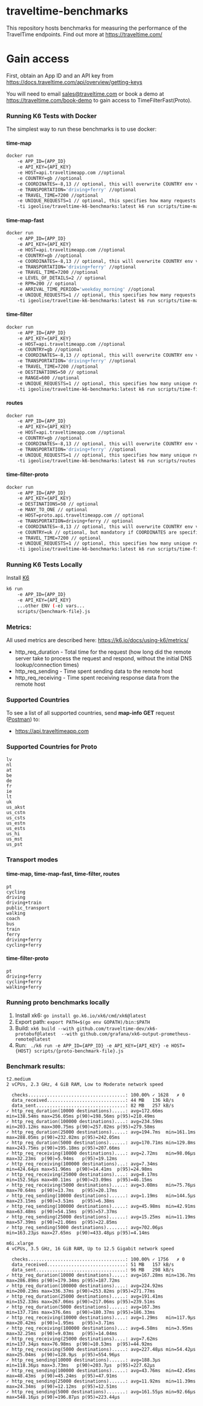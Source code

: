 # traveltime-benchmarks

This repository hosts benchmarks for measuring the performance of the TravelTime endpoints. Find out more at https://traveltime.com/

# Gain access

First, obtain an App ID and an API key from https://docs.traveltime.com/api/overview/getting-keys

You will need to email sales@traveltime.com or book a demo at https://traveltime.com/book-demo to gain access to TimeFilterFast(Proto).

### Running K6 Tests with Docker

The simplest way to run these benchmarks is to use docker:

#### time-map

```bash
docker run
    -e APP_ID={APP_ID}
    -e API_KEY={API_KEY}
    -e HOST=api.traveltimeapp.com //optional
    -e COUNTRY=gb //optional
    -e COORDINATES=-8,13 // optional, this will overwrite COUNTRY env var
    -e TRANSPORTATION='driving+ferry' //optional
    -e TRAVEL_TIME=7200 //optional
    -e UNIQUE_REQUESTS=1 // optional, this specifies how many requests with random locations to generate
    -ti igeolise/traveltime-k6-benchmarks:latest k6 run scripts/time-map.js
```

#### time-map-fast

```bash
docker run
    -e APP_ID={APP_ID}
    -e API_KEY={API_KEY}
    -e HOST=api.traveltimeapp.com //optional
    -e COUNTRY=gb //optional
    -e COORDINATES=-8,13 // optional, this will overwrite COUNTRY env var
    -e TRANSPORTATION='driving+ferry' //optional
    -e TRAVEL_TIME=7200 //optional
    -e LEVEL_OF_DETAILS=2 // optional
    -e RPM=200 // optional
    -e ARRIVAL_TIME_PERIOD='weekday_morning' //optional
    -e UNIQUE_REQUESTS=1 // optional, this specifies how many requests with random locations to generate
    -ti igeolise/traveltime-k6-benchmarks:latest k6 run scripts/time-map.js
```

#### time-filter

```bash
docker run
    -e APP_ID={APP_ID}
    -e API_KEY={API_KEY}
    -e HOST=api.traveltimeapp.com //optional
    -e COUNTRY=gb //optional
    -e COORDINATES=-8,13 // optional, this will overwrite COUNTRY env var
    -e TRANSPORTATION='driving+ferry' //optional
    -e TRAVEL_TIME=7200 //optional
    -e DESTINATIONS=50 // optional
    -e RANGE=600 //optional
    -e UNIQUE_REQUESTS=1 // optional, this specifies how many unique requests to generate
    -ti igeolise/traveltime-k6-benchmarks:latest k6 run scripts/time-filter.js
```

#### routes

```bash
docker run
    -e APP_ID={APP_ID}
    -e API_KEY={API_KEY}
    -e HOST=api.traveltimeapp.com //optional
    -e COUNTRY=gb //optional
    -e COORDINATES=-8,13 // optional, this will overwrite COUNTRY env var
    -e TRANSPORTATION='driving+ferry' //optional
    -e UNIQUE_REQUESTS=1 // optional, this specifies how many unique requests to generate
    -ti igeolise/traveltime-k6-benchmarks:latest k6 run scripts/routes.js
```

#### time-filter-proto

```bash
docker run 
    -e APP_ID={APP_ID}
    -e API_KEY={API_KEY}
    -e DESTINATIONS=50 // optional
    -e MANY_TO_ONE // optional
    -e HOST=proto.api.traveltimeapp.com // optional
    -e TRANSPORTATION=driving+ferry // optional
    -e COORDINATES=-8,13 // optional, this will overwrite COUNTRY env var
    -e COUNTRY=uk // optional, but mandatory if COORDINATES are specified
    -e TRAVEL_TIME=7200 // optional
    -e UNIQUE_REQUESTS=1 // optional, this specifies how many unique requests to generate
    -ti igeolise/traveltime-k6-benchmarks:latest k6 run scripts/time-filter-proto.js
```

### Running K6 Tests Locally

Install [K6](https://k6.io/docs/get-started/installation/)

```bash 
k6 run
    -e APP_ID={APP_ID}
    -e API_KEY={API_KEY}
    ...other ENV (-e) vars...
    scripts/{benchmark-file}.js
```

### Metrics:

All used metrics are described here:
https://k6.io/docs/using-k6/metrics/

* http_req_duration - Total time for the request (how long did the remote server take to process the request and respond, without the initial DNS lookup/connection times)
* http_req_sending - Time spent sending data to the remote host
* http_req_receiving - Time spent receiving response data from the remote host

### Supported Countries

To see a list of all supported countries, send **map-info** **GET** request ([Postman](https://docs.traveltime.com/api/start/postman-collection#)) to:
- https://api.traveltimeapp.com

### Supported Countries for Proto
```
lv
nl
at
be
de
fr
ie
lt
uk
us_akst
us_cstn
us_csts
us_estn
us_ests
us_hi
us_mst
us_pst
```

### Transport modes
#### time-map, time-map-fast, time-filter, routes
```
pt
cycling
driving
driving+train
public_transport
walking
coach
bus
train
ferry
driving+ferry
cycling+ferry
```

#### time-filter-proto
```
pt
driving+ferry
cycling+ferry
walking+ferry
```

### Running proto benchmarks locally

1. Install xk6: `go install go.k6.io/xk6/cmd/xk6@latest `
2. Export path: `export PATH=$(go env GOPATH)/bin:$PATH`
3. Build: `xk6 build --with github.com/traveltime-dev/xk6-protobuf@latest  --with github.com/grafana/xk6-output-prometheus-remote@latest`
4. Run: ` ./k6 run -e APP_ID={APP_ID} -e API_KEY={API_KEY} -e HOST={HOST} scripts/{proto-benchmark-file}.js`

### Benchmark results:

```
t2.medium
2 vCPUs, 2.3 GHz, 4 GiB RAM, Low to Moderate network speed

  checks....................................: 100.00% ✓ 1628   ✗ 0  
  data_received.............................: 44 MB   136 kB/s
  data_sent.................................: 82 MB   257 kB/s
✓ http_req_duration(10000 destinations).....: avg=172.66ms min=138.54ms max=256.05ms p(90)=198.56ms p(95)=210.49ms
✓ http_req_duration(100000 destinations)....: avg=234.59ms min=203.12ms max=300.75ms p(90)=257.02ms p(95)=279.58ms
✓ http_req_duration(25000 destinations).....: avg=194.7ms  min=161.1ms  max=288.05ms p(90)=232.02ms p(95)=242.05ms
✓ http_req_duration(5000 destinations)......: avg=170.71ms min=129.8ms  max=243.75ms p(90)=195.18ms p(95)=207.66ms
✓ http_req_receiving(10000 destinations)....: avg=2.72ms   min=98.06µs  max=32.23ms  p(90)=5.94ms   p(95)=19.12ms 
✓ http_req_receiving(100000 destinations)...: avg=7.34ms   min=424.64µs max=51.96ms  p(90)=14.41ms  p(95)=24.98ms 
✓ http_req_receiving(25000 destinations)....: avg=8.17ms   min=152.56µs max=80.11ms  p(90)=23.09ms  p(95)=46.15ms 
✓ http_req_receiving(5000 destinations).....: avg=3.08ms   min=75.76µs  max=70.64ms  p(90)=13.7ms   p(95)=20.17ms 
✓ http_req_sending(10000 destinations)......: avg=1.19ms   min=144.5µs  max=23.15ms  p(90)=3.51ms   p(95)=6.38ms  
✓ http_req_sending(100000 destinations).....: avg=45.98ms  min=42.91ms  max=63.48ms  p(90)=54.15ms  p(95)=57.37ms 
✓ http_req_sending(25000 destinations)......: avg=15.25ms  min=11.19ms  max=57.39ms  p(90)=21.06ms  p(95)=22.85ms 
✓ http_req_sending(5000 destinations).......: avg=702.06µs min=163.23µs max=27.65ms  p(90)=433.48µs p(95)=4.14ms  

m6i.xlarge
4 vCPUs, 3.5 GHz, 16 GiB RAM, Up to 12.5 Gigabit network speed

  checks....................................: 100.00% ✓ 1756   ✗ 0  
  data_received.............................: 51 MB   157 kB/s
  data_sent.................................: 96 MB   298 kB/s
✓ http_req_duration(10000 destinations).....: avg=167.28ms min=136.7ms  max=286.89ms p(90)=179.34ms p(95)=187.72ms
✓ http_req_duration(100000 destinations)....: avg=224.92ms min=200.23ms max=336.37ms p(90)=253.82ms p(95)=271.77ms
✓ http_req_duration(25000 destinations).....: avg=191.41ms min=152.33ms max=267.06ms p(90)=217.06ms p(95)=239.51ms
✓ http_req_duration(5000 destinations)......: avg=167.3ms  min=137.71ms max=376.6ms  p(90)=180.37ms p(95)=186.33ms
✓ http_req_receiving(10000 destinations)....: avg=1.29ms   min=117.9µs  max=20.42ms  p(90)=1.95ms   p(95)=3.71ms  
✓ http_req_receiving(100000 destinations)...: avg=6.58ms   min=3.95ms   max=32.25ms  p(90)=9.03ms   p(95)=14.04ms 
✓ http_req_receiving(25000 destinations)....: avg=7.62ms   min=137.34µs max=76.98ms  p(90)=10.53ms  p(95)=44.92ms 
✓ http_req_receiving(5000 destinations).....: avg=227.48µs min=54.42µs  max=25.04ms  p(90)=128.9µs  p(95)=554.96µs
✓ http_req_sending(10000 destinations)......: avg=188.3µs  min=118.36µs max=3.73ms   p(90)=203.7µs  p(95)=227.62µs
✓ http_req_sending(100000 destinations).....: avg=43.76ms  min=42.45ms  max=48.43ms  p(90)=45.24ms  p(95)=47.91ms 
✓ http_req_sending(25000 destinations)......: avg=11.92ms  min=11.39ms  max=24.34ms  p(90)=12.12ms  p(95)=12.51ms 
✓ http_req_sending(5000 destinations).......: avg=161.55µs min=92.66µs  max=548.16µs p(90)=196.87µs p(95)=223.44µs
```

